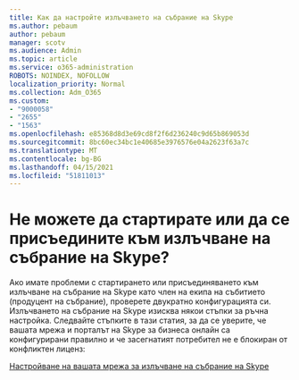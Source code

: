 ```yaml
---
title: Как да настройте излъчването на събрание на Skype
ms.author: pebaum
author: pebaum
manager: scotv
ms.audience: Admin
ms.topic: article
ms.service: o365-administration
ROBOTS: NOINDEX, NOFOLLOW
localization_priority: Normal
ms.collection: Adm_O365
ms.custom:
- "9000058"
- "2655"
- "1563"
ms.openlocfilehash: e85368d8d3e69cd8f2f6d236240c9d65b869053d
ms.sourcegitcommit: 8bc60ec34bc1e40685e3976576e04a2623f63a7c
ms.translationtype: MT
ms.contentlocale: bg-BG
ms.lasthandoff: 04/15/2021
ms.locfileid: "51811013"
---
```

# <a name="cant-start-or-join-a-skype-meeting-broadcast"></a>Не можете да стартирате или да се присъедините към излъчване на събрание на Skype?

Ако имате проблеми с стартирането или присъединяването към излъчване на събрание на Skype като член на екипа на събитието (продуцент на събрание), проверете двукратно конфигурацията си. Излъчването на събрание на Skype изисква някои стъпки за ръчна настройка. Следвайте стъпките в тази статия, за да се уверите, че вашата мрежа и порталът на Skype за бизнеса онлайн са конфигурирани правилно и че засегнатият потребител не е блокиран от конфликтен лиценз:

[Настройване на вашата мрежа за излъчване на събрание на Skype](https://docs.microsoft.com/SkypeForBusiness/set-up-your-network-for-skype-meeting-broadcast/set-up-your-network-for-skype-meeting-broadcast)